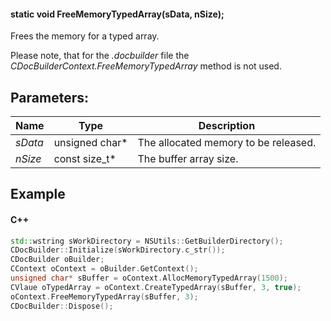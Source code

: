 #### static void FreeMemoryTypedArray(sData, nSize);

Frees the memory for a typed array.

Please note, that for the *.docbuilder* file the *CDocBuilderContext.FreeMemoryTypedArray* method is not used.

## Parameters:

| Name    | Type            | Description                          |
| ------- | --------------- | ------------------------------------ |
| *sData* | unsigned char\* | The allocated memory to be released. |
| *nSize* | const size\_t\* | The buffer array size.               |

## Example

#### C++

```c++
std::wstring sWorkDirectory = NSUtils::GetBuilderDirectory();
CDocBuilder::Initialize(sWorkDirectory.c_str());
CDocBuilder oBuilder;
CContext oContext = oBuilder.GetContext();
unsigned char* sBuffer = oContext.AllocMemoryTypedArray(1500);
CVlaue oTypedArray = oContext.CreateTypedArray(sBuffer, 3, true);
oContext.FreeMemoryTypedArray(sBuffer, 3);
CDocBuilder::Dispose();
```
